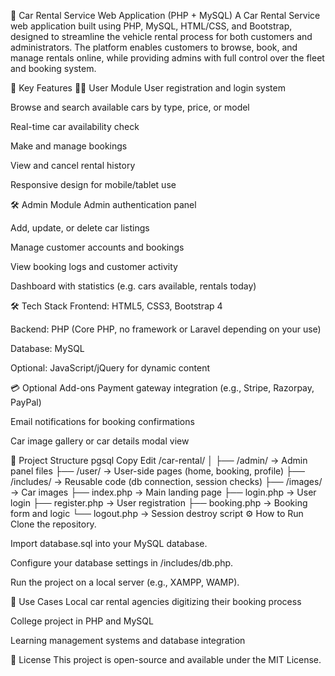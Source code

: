 🚗 Car Rental Service Web Application (PHP + MySQL)
A Car Rental Service web application built using PHP, MySQL, HTML/CSS, and Bootstrap, designed to streamline the vehicle rental process for both customers and administrators. The platform enables customers to browse, book, and manage rentals online, while providing admins with full control over the fleet and booking system.

🔧 Key Features
🧑‍💼 User Module
User registration and login system

Browse and search available cars by type, price, or model

Real-time car availability check

Make and manage bookings

View and cancel rental history

Responsive design for mobile/tablet use

🛠️ Admin Module
Admin authentication panel

Add, update, or delete car listings

Manage customer accounts and bookings

View booking logs and customer activity

Dashboard with statistics (e.g. cars available, rentals today)

🛠️ Tech Stack
Frontend: HTML5, CSS3, Bootstrap 4

Backend: PHP (Core PHP, no framework or Laravel depending on your use)

Database: MySQL

Optional: JavaScript/jQuery for dynamic content

💳 Optional Add-ons
Payment gateway integration (e.g., Stripe, Razorpay, PayPal)

Email notifications for booking confirmations

Car image gallery or car details modal view

📁 Project Structure
pgsql
Copy
Edit
/car-rental/
│
├── /admin/         → Admin panel files
├── /user/          → User-side pages (home, booking, profile)
├── /includes/      → Reusable code (db connection, session checks)
├── /images/        → Car images
├── index.php       → Main landing page
├── login.php       → User login
├── register.php    → User registration
├── booking.php     → Booking form and logic
└── logout.php      → Session destroy script
⚙️ How to Run
Clone the repository.

Import database.sql into your MySQL database.

Configure your database settings in /includes/db.php.

Run the project on a local server (e.g., XAMPP, WAMP).

📌 Use Cases
Local car rental agencies digitizing their booking process

College project in PHP and MySQL

Learning management systems and database integration

📜 License
This project is open-source and available under the MIT License.
